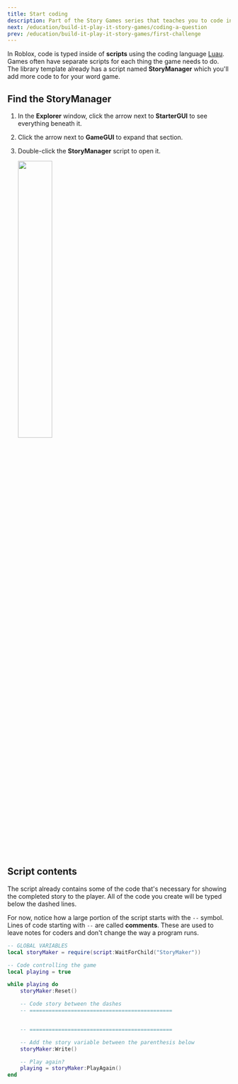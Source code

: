 ```yaml
---
title: Start coding
description: Part of the Story Games series that teaches you to code in Roblox. Open the script used to manage the experience.
next: /education/build-it-play-it-story-games/coding-a-question
prev: /education/build-it-play-it-story-games/first-challenge
---
```


In Roblox, code is typed inside of **scripts** using the coding language [Luau](https://luau.org). Games often have separate scripts for each thing the game needs to do. The library template already has a script named **StoryManager** which you'll add more code to for your word game.

## Find the StoryManager

1. In the **Explorer** window, click the arrow next to **StarterGUI** to see everything beneath it.
2. Click the arrow next to **GameGUI** to expand that section.
3. Double-click the **StoryManager** script to open it.

   <img src="../../assets/education/story-games/StoryManager.png" width="40%" />

## Script contents

The script already contains some of the code that's necessary for showing the completed story to the player. All of the code you create will be typed below the dashed lines.

For now, notice how a large portion of the script starts with the `--` symbol. Lines of code starting with `--` are called **comments**. These are used to leave notes for coders and don't change the way a program runs.

```lua
-- GLOBAL VARIABLES
local storyMaker = require(script:WaitForChild("StoryMaker"))

-- Code controlling the game
local playing = true

while playing do
	storyMaker:Reset()

	-- Code story between the dashes
	-- =============================================


	-- =============================================

	-- Add the story variable between the parenthesis below
	storyMaker:Write()

	-- Play again?
	playing = storyMaker:PlayAgain()
end
```
